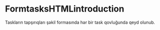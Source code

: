 # FormtasksHTMLintroduction

Taskların tapşırıqları şəkil formasında hər bir task qovluğunda qeyd olunub.
